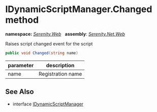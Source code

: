 # IDynamicScriptManager.Changed method
**namespace:** *[Serenity.Web](../../README.md#serenity.web-namespace)*   **assembly**: *[Serenity.Net.Web](../../README.md)*

Raises script changed event for the script

```csharp
public void Changed(string name)
```

| parameter | description |
| --- | --- |
| name | Registration name |

## See Also

* interface [IDynamicScriptManager](../IDynamicScriptManager.md)